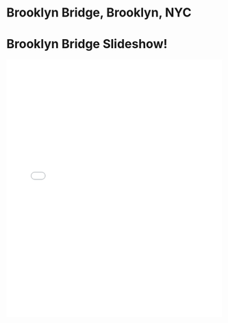 # Brooklyn Bridge, Brooklyn, NYC

<h1>Brooklyn Bridge Slideshow!</h1>

<embed
  src="/BBSlides.pdf"
  type="application/pdf"
  width="100%"
  height="600px"
  />
